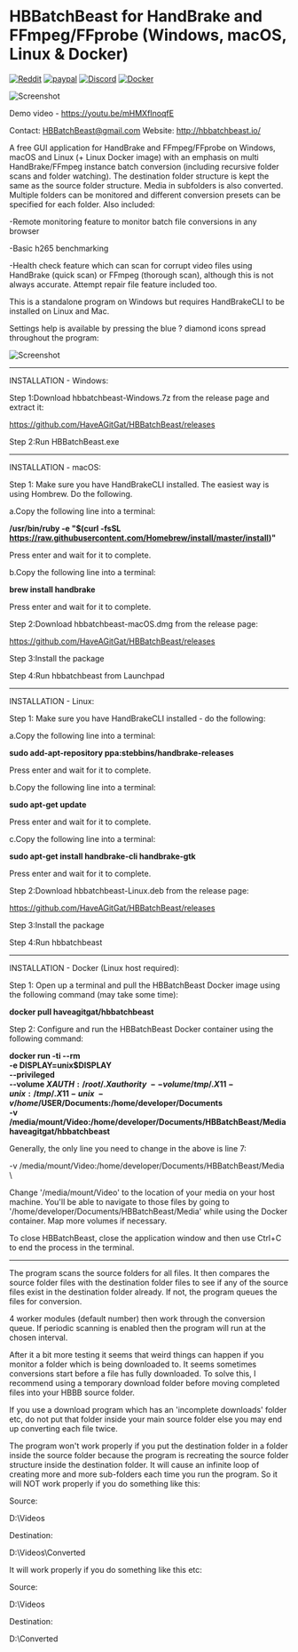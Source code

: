 # HBBatchBeast for HandBrake and FFmpeg/FFprobe (Windows, macOS, Linux & Docker)

[![Reddit](https://img.shields.io/badge/Reddit-HBBatchBeast-FF5700.svg?style=flat-square)](https://www.reddit.com/r/HBBatchBeast/)     [![paypal](https://img.shields.io/badge/-donate-green.svg)](https://www.paypal.com/cgi-bin/webscr?cmd=_s-xclick&hosted_button_id=97L64UK77NTZL&source=url)    [![Discord](https://img.shields.io/badge/Discord-Chat-green.svg)](https://discord.gg/MSsgDqJ)    [![Docker](https://img.shields.io/badge/docker%20build-passing-green.svg)](https://hub.docker.com/r/haveagitgat/hbbatchbeast)    



![Screenshot](https://i.imgur.com/pSNJFSj.png)

Demo video - https://youtu.be/mHMXfInoqfE

Contact: HBBatchBeast@gmail.com
Website: http://hbbatchbeast.io/

A free GUI application for HandBrake and FFmpeg/FFprobe on Windows, macOS and Linux (+ Linux Docker image) with an emphasis on multi HandBrake/FFmpeg instance batch conversion (including recursive folder scans and folder watching). The destination folder structure is kept the same as the source folder structure. Media in subfolders is also converted. Multiple folders can be monitored and different conversion presets can be specified for each folder. Also included:

-Remote monitoring feature to monitor batch file conversions in any browser

-Basic h265 benchmarking

-Health check feature which can scan for corrupt video files using HandBrake (quick scan) or FFmpeg (thorough scan), although this is not always accurate. Attempt repair file feature included too. 

This is a standalone program on Windows but requires HandBrakeCLI to be installed on Linux and Mac. 



Settings help is available by pressing the blue ? diamond icons spread throughout the program:

![Screenshot](https://i.imgur.com/qwxlJkX.png)

-------------------------------------------------------------
INSTALLATION - Windows:

Step 1:Download hbbatchbeast-Windows.7z from the release page and extract  it:

https://github.com/HaveAGitGat/HBBatchBeast/releases

Step 2:Run HBBatchBeast.exe


-----------------------------------------------------------------------------


INSTALLATION - macOS:

Step 1: Make sure you have HandBrakeCLI installed. The easiest way is using Hombrew. Do the following.

a.Copy the following line into a terminal:

**/usr/bin/ruby -e "$(curl -fsSL https://raw.githubusercontent.com/Homebrew/install/master/install)"**

Press enter and wait for it to complete.

b.Copy the following line into a terminal:

**brew install handbrake**

Press enter and wait for it to complete.

Step 2:Download hbbatchbeast-macOS.dmg from the release page:

https://github.com/HaveAGitGat/HBBatchBeast/releases

Step 3:Install the package

Step 4:Run hbbatchbeast from Launchpad

-----------------------------------------------------------------------------

INSTALLATION - Linux:

Step 1: Make sure you have HandBrakeCLI installed - do the following:


a.Copy the following line into a terminal:

**sudo add-apt-repository ppa:stebbins/handbrake-releases**

Press enter and wait for it to complete.

b.Copy the following line into a terminal:

**sudo apt-get update**

Press enter and wait for it to complete.

c.Copy the following line into a terminal:

**sudo apt-get install handbrake-cli handbrake-gtk**

Press enter and wait for it to complete.



Step 2:Download hbbatchbeast-Linux.deb from the release page:

https://github.com/HaveAGitGat/HBBatchBeast/releases

Step 3:Install the package

Step 4:Run hbbatchbeast 

-----------------------------------------------------------------------------

INSTALLATION - Docker (Linux host required):

Step 1: Open up a terminal and pull the HBBatchBeast Docker image using the following command (may take some time):

**docker pull haveagitgat/hbbatchbeast**

Step 2: Configure and run the HBBatchBeast Docker container using the following command:

**docker run -ti --rm \
       -e DISPLAY=unix$DISPLAY \
       --privileged \
       --volume $XAUTH:/root/.Xauthority \
       --volume /tmp/.X11-unix:/tmp/.X11-unix \
       -v /home/$USER/Documents:/home/developer/Documents \
       -v /media/mount/Video:/home/developer/Documents/HBBatchBeast/Media \
        haveagitgat/hbbatchbeast**
   
Generally, the only line you need to change in the above is line 7:

-v /media/mount/Video:/home/developer/Documents/HBBatchBeast/Media \ 

Change '/media/mount/Video' to the location of your media on your host machine. You'll be able to navigate to those files by going to '/home/developer/Documents/HBBatchBeast/Media' while using the Docker container. Map more volumes if necessary.

To close HBBatchBeast, close the application window and then use Ctrl+C to end the process in the terminal.

-----------------------------------------------------------------------------


The program scans the source folders for all files. It then compares the source folder files with the destination folder files to see if any of the source files exist in the destination folder already. If not, the program queues the files for conversion.
 
4 worker modules (default number) then work through the conversion queue. If periodic scanning is enabled then the program will run at the chosen interval.

After it a bit more testing it seems that weird things can happen if you monitor a folder which is being downloaded to. It seems sometimes conversions start before a file has fully downloaded. To solve this, I recommend using a temporary download folder before moving completed files into your HBBB source folder.

If you use a download program which has an 'incomplete downloads' folder etc, do not put that folder inside your main source folder else you may end up converting each file twice.

The program won't work properly if you put the destination folder in a folder inside the source folder because the program is recreating the source folder structure inside the destination folder. It will cause an infinite loop of creating more and more sub-folders each time you run the program. So it will NOT work properly if you do something like this:

Source:

D:\Videos

Destination:

D:\Videos\Converted

It will work properly if you do something like this etc:

Source:

D:\Videos

Destination:

D:\Converted

